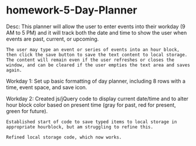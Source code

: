 # homework-5-Day-Planner

Desc:
    This planner will allow the user to enter events into their workday (9 AM to 5 PM) and it will track both the date and time to show the user when events are past, current, or upcoming.

    The user may type an event or series of events into an hour block, then click the save button to save the text content to local storage. The content will remain even if the user refreshes or closes the window, and can be cleared if the user empties the text area and saves again.

Workday 1:
    Set up basic formatting of day planner, including 8 rows with a time, event space, and save icon.

Workday 2: 
    Created js/jQuery code to display current date/time and to alter hour block color based on present time (gray for past, red for present, green for future).

    Established start of code to save typed items to local storage in appropriate hourblock, but am struggling to refine this.

    Refined local storage code, which now works.